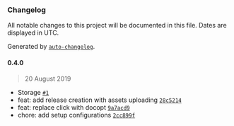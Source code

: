 ### Changelog

All notable changes to this project will be documented in this file. Dates are displayed in UTC.

Generated by [`auto-changelog`](https://github.com/CookPete/auto-changelog).

#### 0.4.0

> 20 August 2019

- Storage [`#1`](https://github.com/wqyjh/githubot/pull/1)
- feat: add release creation with assets uploading [`28c5214`](https://github.com/wqyjh/githubot/commit/28c52147fc591bebb6bdf4d9da1599605a0cd876)
- feat: replace click with docopt [`9a7acd9`](https://github.com/wqyjh/githubot/commit/9a7acd98baaab0afd8a321886c7305be5943c6ef)
- chore: add setup configurations [`2cc899f`](https://github.com/wqyjh/githubot/commit/2cc899fd1d1159a56188fde21d3d8f08042bb604)
